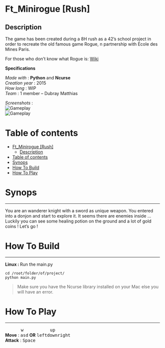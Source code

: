 <html>
<head>
<meta charset="utf-8">
<meta name="viewport" content="width=device-width, initial-scale=1.0">
<link rel="stylesheet" href="https://stackedit.io/res-min/themes/base.css" />
<script type="text/javascript" src="https://cdn.mathjax.org/mathjax/latest/MathJax.js?config=TeX-AMS_HTML"></script>
</head>
<body><div class="container"><h1 id="ftminirogue-rush"><strong>Ft_Minirogue [Rush]</strong></h1>



<h2 id="description">Description</h2>

<p>The game has been created during a 8H rush as a 42’s school project in order to recreate the old famous game Rogue, n partnership with Ecole des Mines Paris.</p>

<p>For those who don’t know what Rogue is: <a href="https://en.wikipedia.org/wiki/Rogue_%28video_game%29">Wiki</a></p>

<p><strong>Specifications</strong></p>

<p><em>Made with</em> : <strong>Python</strong> and <strong>Ncurse</strong> <br>
<em>Creation year</em> : 2015 <br>
<em>How long</em> : WIP <br>
<em>Team</em> : 1 member – Dubray Matthias</p>

<p><em>Screenshots</em> : <br>
 <img src="http://matthiasdubray.com/screenshots/minirogue.png" alt="Gameplay" title=""> <br>
<img src="http://matthiasdubray.com/screenshots/minirogue2.png" alt="Gameplay" title=""></p>

<h1 id="table-of-contents">Table of contents</h1>

<p><div class="toc">
<ul>
<li><a href="#ftminirogue-rush">Ft_Minirogue [Rush]</a><ul>
<li><a href="#description">Description</a></li>
</ul>
</li>
<li><a href="#table-of-contents">Table of contents</a></li>
<li><a href="#synops">Synops</a></li>
<li><a href="#how-to-build">How To Build</a></li>
<li><a href="#how-to-play">How To Play</a></li>
</ul>
</div>
</p>



<h1 id="synops">Synops</h1>

<hr>

<p>You are an wanderer knight with a sword as unique weapon. You entered into a donjon and start to explore it. It seems there are enemies inside … Luckily you can see some healing potion on the ground and a lot of gold coins ! Let’s go !</p>



<h1 id="how-to-build">How To Build</h1>

<hr>

<p><strong>Linux : </strong> Run the main.py</p>

<pre><code>cd /root/folder/of/project/
python main.py
</code></pre>

<blockquote>
  <p>Make sure you have the Ncurse library installed on your Mac else you will have an error.</p>
</blockquote>



<h1 id="how-to-play">How To Play</h1>

<hr>

<p>&nbsp;&nbsp;&nbsp;&nbsp;&nbsp;&nbsp;&nbsp;&nbsp;&nbsp;&nbsp;&nbsp;&nbsp;&nbsp;<kbd>w</kbd>&nbsp;&nbsp;&nbsp;&nbsp;&nbsp;&nbsp;&nbsp;&nbsp;&nbsp;&nbsp;&nbsp;&nbsp;&nbsp;&nbsp;&nbsp;&nbsp;&nbsp;&nbsp;&nbsp;&nbsp;&nbsp;&nbsp;<kbd>up</kbd> <br>
<strong>Move</strong> : <kbd>a</kbd><kbd>s</kbd><kbd>d</kbd> <strong>OR</strong> <kbd>left</kbd><kbd>down</kbd><kbd>right</kbd> <br>
<strong>Attack</strong> : <kbd>Space</kbd></p></div></body>
</html>
